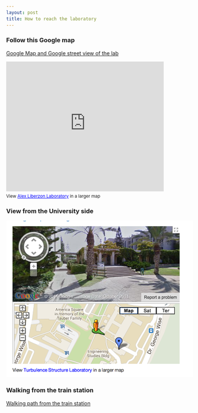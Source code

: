 ```yaml
---
layout: post
title: How to reach the laboratory
---
```


### Follow this Google map

[Google Map and Google street view of the lab](http://goo.gl/maps/0pxLH)  


<html>
<iframe width="425" height="350" frameborder="0" scrolling="no" marginheight="0" marginwidth="0" src="https://maps.google.com/maps/ms?msa=0&amp;msid=207169972588554588833.0004e8a4641a94b78b300&amp;ie=UTF8&amp;ll=32.110161,34.805692&amp;spn=0,0&amp;t=m&amp;layer=c&amp;cbll=32.109302,34.806552&amp;panoid=4NFsvuAqSR6sGmrOJN0XsQ&amp;cbp=12,275.2,,0,13.64&amp;source=embed&amp;output=svembed"></iframe><br /><small>View <a href="https://maps.google.com/maps/ms?msa=0&amp;msid=207169972588554588833.0004e8a4641a94b78b300&amp;ie=UTF8&amp;ll=32.110161,34.805692&amp;spn=0,0&amp;t=m&amp;layer=c&amp;cbll=32.109302,34.806552&amp;panoid=4NFsvuAqSR6sGmrOJN0XsQ&amp;cbp=12,275.2,,0,13.64&amp;source=embed" style="color:#0000FF;text-align:left">Alex Liberzon Laboratory</a> in a larger map</small>
</html>


### View from the University side

![](images/view_from_wolfson.png)


### Walking from the train station

[Walking path from the train station](http://goo.gl/maps/lcNq6)
